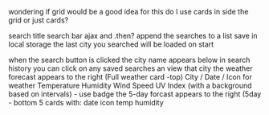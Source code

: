 wondering if grid would be a good idea for this 
do I use cards in side the grid or just cards?


search title
search bar
    ajax and .then?
    append the searches to a list 
    save in local storage
    the last city you searched will be loaded on start


when the search button is clicked 
    the city name appears below in search history
        you can click on any saved searches an view that city
    the weather forecast appears to the right (Full weather card -top)
        City / Date / Icon for weather
        Temperature
        Humidity
        Wind Speed
        UV Index (with a background based on intervals) - use badge
    the 5-day forcast appears to the right (5day - bottom
        5 cards with:
            date
            icon
            temp
            humidity